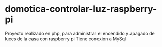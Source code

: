 # domotica-controlar-luz-raspberry-pi
Proyecto realizado en php, para administrar el encendido y apagado de luces de la casa con raspberry pi
Tiene conexion a MySql
